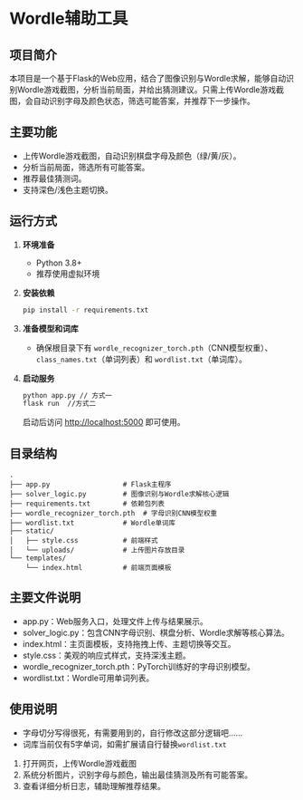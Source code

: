 # Wordle辅助工具

## 项目简介

本项目是一个基于Flask的Web应用，结合了图像识别与Wordle求解，能够自动识别Wordle游戏截图，分析当前局面，并给出猜测建议。只需上传Wordle游戏截图，会自动识别字母及颜色状态，筛选可能答案，并推荐下一步操作。

## 主要功能

- 上传Wordle游戏截图，自动识别棋盘字母及颜色（绿/黄/灰）。
- 分析当前局面，筛选所有可能答案。
- 推荐最佳猜测词。
- 支持深色/浅色主题切换。

## 运行方式

1. **环境准备**
   - Python 3.8+
   - 推荐使用虚拟环境

2. **安装依赖**

   ```sh
   pip install -r requirements.txt
   ```

3. **准备模型和词库**

   - 确保根目录下有 `wordle_recognizer_torch.pth`（CNN模型权重）、`class_names.txt`（单词列表）和 `wordlist.txt`（单词库）。

4. **启动服务**

   ```sh
   python app.py // 方式一
   flask run  //方式二
   ```

   启动后访问 [http://localhost:5000](http://localhost:5000) 即可使用。

## 目录结构

```
.
├── app.py                  # Flask主程序
├── solver_logic.py         # 图像识别与Wordle求解核心逻辑
├── requirements.txt        # 依赖包列表
├── wordle_recognizer_torch.pth  # 字母识别CNN模型权重
├── wordlist.txt            # Wordle单词库
├── static/
│   ├── style.css           # 前端样式
│   └── uploads/            # 上传图片存放目录
└── templates/
    └── index.html          # 前端页面模板
```

## 主要文件说明

- app.py：Web服务入口，处理文件上传与结果展示。
- solver_logic.py：包含CNN字母识别、棋盘分析、Wordle求解等核心算法。
- index.html：主页面模板，支持拖拽上传、主题切换等交互。
- style.css：美观的响应式样式，支持深浅主题。
- wordle_recognizer_torch.pth：PyTorch训练好的字母识别模型。
- wordlist.txt：Wordle可用单词列表。

## 使用说明
- 字母切分写得很死，有需要用到的，自行修改这部分逻辑吧……
- 词库当前仅有5字单词，如需扩展请自行替换`wordlist.txt`
1. 打开网页，上传Wordle游戏截图
2. 系统分析图片，识别字母与颜色，输出最佳猜测及所有可能答案。
3. 查看详细分析日志，辅助理解推荐结果。

